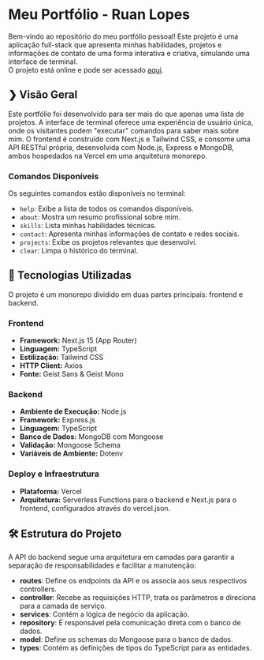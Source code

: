 # **Meu Portfólio \- Ruan Lopes**

Bem-vindo ao repositório do meu portfólio pessoal\! Este projeto é uma aplicação full-stack que apresenta minhas habilidades, projetos e informações de contato de uma forma interativa e criativa, simulando uma interface de terminal.  
O projeto está online e pode ser acessado [aqui](https://portifolio-lilac-one-71.vercel.app/).

## **❯ Visão Geral**

Este portfólio foi desenvolvido para ser mais do que apenas uma lista de projetos. A interface de terminal oferece uma experiência de usuário única, onde os visitantes podem "executar" comandos para saber mais sobre mim. O frontend é construído com Next.js e Tailwind CSS, e consome uma API RESTful própria, desenvolvida com Node.js, Express e MongoDB, ambos hospedados na Vercel em uma arquitetura monorepo.

### **Comandos Disponíveis**

Os seguintes comandos estão disponíveis no terminal:

* `help`: Exibe a lista de todos os comandos disponíveis.  
* `about`: Mostra um resumo profissional sobre mim.  
* `skills`: Lista minhas habilidades técnicas.  
* `contact`: Apresenta minhas informações de contato e redes sociais.  
* `projects`: Exibe os projetos relevantes que desenvolvi.  
* `clear`: Limpa o histórico do terminal.

## **🚀 Tecnologias Utilizadas**

O projeto é um monorepo dividido em duas partes principais: frontend e backend.

### **Frontend**

* **Framework:** Next.js 15 (App Router)  
* **Linguagem:** TypeScript  
* **Estilização:** Tailwind CSS  
* **HTTP Client:** Axios  
* **Fonte:** Geist Sans & Geist Mono

### **Backend**

* **Ambiente de Execução:** Node.js  
* **Framework:** Express.js  
* **Linguagem:** TypeScript  
* **Banco de Dados:** MongoDB com Mongoose  
* **Validação:** Mongoose Schema  
* **Variáveis de Ambiente:** Dotenv

### **Deploy e Infraestrutura**

* **Plataforma:** Vercel  
* **Arquitetura:** Serverless Functions para o backend e Next.js para o frontend, configurados através do vercel.json.

## **🛠️ Estrutura do Projeto**

A API do backend segue uma arquitetura em camadas para garantir a separação de responsabilidades e facilitar a manutenção:

* **routes**: Define os endpoints da API e os associa aos seus respectivos controllers.  
* **controller**: Recebe as requisições HTTP, trata os parâmetros e direciona para a camada de serviço.  
* **services**: Contém a lógica de negócio da aplicação.  
* **repository**: É responsável pela comunicação direta com o banco de dados.  
* **model**: Define os schemas do Mongoose para o banco de dados.  
* **types**: Contém as definições de tipos do TypeScript para as entidades.